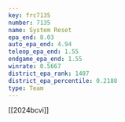 ```yaml
---
key: frc7135
number: 7135
name: System Reset
epa_end: 8.03
auto_epa_end: 4.94
teleop_epa_end: 1.55
endgame_epa_end: 1.55
winrate: 0.5667
district_epa_rank: 1407
district_epa_percentile: 0.2188
type: Team
---
```

[[2024bcvi]]
